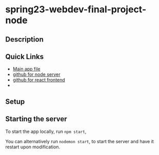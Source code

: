 # spring23-webdev-final-project-node #

## Description ##


## Quick Links ##
- [Main app file](./app.js)
- [github for node server]()
- [github for react frontend]()
- 

## Setup ##

## Starting the server ##
To start the app locally, run `npm start`,

You can alternatively run `nodemon start`, to start the server and 
have it restart upon modification.